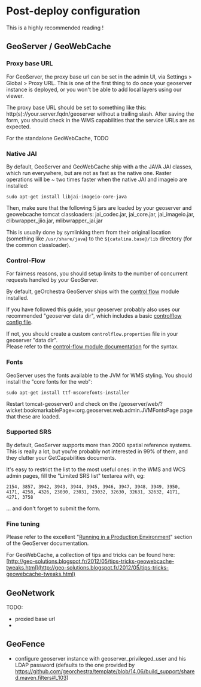 # Post-deploy configuration

This is a highly recommended reading !

## GeoServer / GeoWebCache

### Proxy base URL

For GeoServer, the proxy base url can be set in the admin UI, via Settings > Global > Proxy URL.
This is one of the first thing to do once your geoserver instance is deployed, or you won't be able to add local layers using our viewer.

The proxy base URL should be set to something like this: http(s)://your.server.fqdn/geoserver without a trailing slash.
After saving the form, you should check in the WMS capabilities that the service URLs are as expected.

For the standalone GeoWebCache, TODO 

### Native JAI

By default, GeoServer and GeoWebCache ship with a the JAVA JAI classes, which run everywhere, but are not as fast as the native one.
Raster operations will be ~ two times faster when the native JAI and imageio are installed: 

```
sudo apt-get install libjai-imageio-core-java
```

Then, make sure that the following 5 jars are loaded by your geoserver and geowebcache tomcat classloaders: jai_codec.jar, jai_core.jar, jai_imageio.jar, clibwrapper_jiio.jar, mlibwrapper_jai.jar

This is usually done by symlinking them from their original location (something like ```/usr/share/java```) to the ```${catalina.base}/lib``` directory (for the common classloader).


### Control-Flow

For fairness reasons, you should setup limits to the number of concurrent requests handled by your GeoServer. 

By default, geOrchestra GeoServer ships with the [control flow](http://docs.geoserver.org/stable/en/user/extensions/controlflow/index.html) module installed.

If you have followed this guide, your geoserver probably also uses our recommended "geoserver data dir", which includes a basic [controlflow config file](https://github.com/georchestra/geoserver_minimal_datadir/blob/master/controlflow.properties).

If not, you should create a custom ```controlflow.properties``` file in your geoserver "data dir".  
Please refer to the [control-flow module documentation](http://docs.geoserver.org/latest/en/user/extensions/controlflow/index.html) for the syntax.

### Fonts

GeoServer uses the fonts available to the JVM for WMS styling.
You should install the "core fonts for the web":

```
sudo apt-get install ttf-mscorefonts-installer
```

Restart tomcat-geoserver0 and check on the /geoserver/web/?wicket:bookmarkablePage=:org.geoserver.web.admin.JVMFontsPage page that these are loaded.

### Supported SRS

By default, GeoServer supports more than 2000 spatial reference systems.  
This is really a lot, but you're probably not interested in 99% of them, and they clutter your GetCapabilities documents.

It's easy to restrict the list to the most useful ones: in the WMS and WCS admin pages, fill the "Limited SRS list" textarea with, eg:
```
2154, 3857, 3942, 3943, 3944, 3945, 3946, 3947, 3948, 3949, 3950, 4171, 4258, 4326, 23030, 23031, 23032, 32630, 32631, 32632, 4171, 4271, 3758
```
... and don't forget to submit the form.

### Fine tuning

Please refer to the excellent "[Running in a Production Environment](http://docs.geoserver.org/stable/en/user/production/index.html)" section of the GeoServer documentation.

For GeoWebCache, a collection of tips and tricks can be found here: [http://geo-solutions.blogspot.fr/2012/05/tips-tricks-geowebcache-tweaks.html](http://geo-solutions.blogspot.fr/2012/05/tips-tricks-geowebcache-tweaks.html)



## GeoNetwork

TODO:
 * proxied base url
 *

## GeoFence

  * configure geoserver instance with geoserver_privileged_user and his LDAP password (defaults to the one provided by 
https://github.com/georchestra/template/blob/14.06/build_support/shared.maven.filters#L103)



